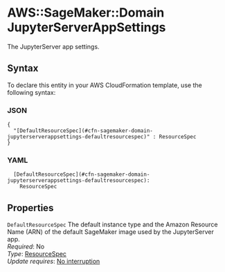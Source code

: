 # AWS::SageMaker::Domain JupyterServerAppSettings<a name="aws-properties-sagemaker-domain-jupyterserverappsettings"></a>

The JupyterServer app settings\.

## Syntax<a name="aws-properties-sagemaker-domain-jupyterserverappsettings-syntax"></a>

To declare this entity in your AWS CloudFormation template, use the following syntax:

### JSON<a name="aws-properties-sagemaker-domain-jupyterserverappsettings-syntax.json"></a>

```
{
  "[DefaultResourceSpec](#cfn-sagemaker-domain-jupyterserverappsettings-defaultresourcespec)" : ResourceSpec
}
```

### YAML<a name="aws-properties-sagemaker-domain-jupyterserverappsettings-syntax.yaml"></a>

```
  [DefaultResourceSpec](#cfn-sagemaker-domain-jupyterserverappsettings-defaultresourcespec):
    ResourceSpec
```

## Properties<a name="aws-properties-sagemaker-domain-jupyterserverappsettings-properties"></a>

`DefaultResourceSpec` <a name="cfn-sagemaker-domain-jupyterserverappsettings-defaultresourcespec"></a>
The default instance type and the Amazon Resource Name \(ARN\) of the default SageMaker image used by the JupyterServer app\.  
_Required_: No  
_Type_: [ResourceSpec](aws-properties-sagemaker-domain-resourcespec.md)  
_Update requires_: [No interruption](https://docs.aws.amazon.com/AWSCloudFormation/latest/UserGuide/using-cfn-updating-stacks-update-behaviors.html#update-no-interrupt)
